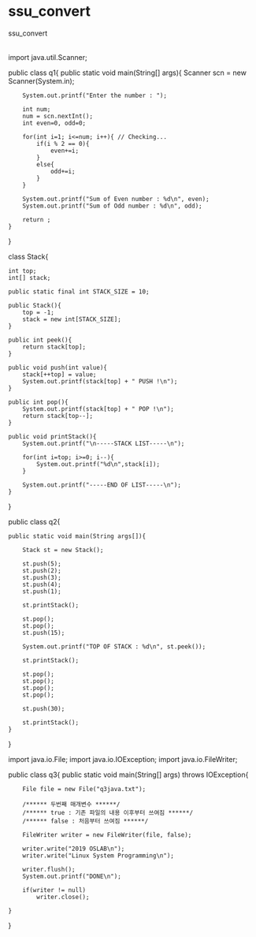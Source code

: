 # ssu_convert

ssu_convert <FILENAME> <OPTION>

import java.util.Scanner;

public class q1{
	public static void main(String[] args){
		Scanner scn = new Scanner(System.in);

		System.out.printf("Enter the number : ");

		int num;
		num = scn.nextInt();
		int even=0, odd=0;

		for(int i=1; i<=num; i++){ // Checking...
			if(i % 2 == 0){
				even+=i;
			}
			else{
				odd+=i;
			}
		}

		System.out.printf("Sum of Even number : %d\n", even);
		System.out.printf("Sum of Odd number : %d\n", odd);

		return ;
	}
}


class Stack{

	int top;
	int[] stack;

	public static final int STACK_SIZE = 10;

	public Stack(){
		top = -1;
		stack = new int[STACK_SIZE];
	}

	public int peek(){
		return stack[top];
	}

	public void push(int value){
		stack[++top] = value;
		System.out.printf(stack[top] + " PUSH !\n");
	}

	public int pop(){
		System.out.printf(stack[top] + " POP !\n");
		return stack[top--];
	}

	public void printStack(){
		System.out.printf("\n-----STACK LIST-----\n");

		for(int i=top; i>=0; i--){
			System.out.printf("%d\n",stack[i]);
		}

		System.out.printf("-----END OF LIST-----\n");
	}
}

public class q2{

	public static void main(String args[]){

		Stack st = new Stack();

		st.push(5);
		st.push(2);
		st.push(3);
		st.push(4);
		st.push(1);

		st.printStack();

		st.pop();
		st.pop();
		st.push(15);

		System.out.printf("TOP OF STACK : %d\n", st.peek());

		st.printStack();

		st.pop();
		st.pop();
		st.pop();
		st.pop();

		st.push(30);

		st.printStack();
	}
}


import java.io.File;
import java.io.IOException;
import java.io.FileWriter;

public class q3{
	public static void main(String[] args) throws IOException{


		File file = new File("q3java.txt");

		/****** 두번째 매개변수 ******/
		/****** true : 기존 파일의 내용 이후부터 쓰여짐 ******/
		/****** false : 처음부터 쓰여짐 ******/

		FileWriter writer = new FileWriter(file, false);

		writer.write("2019 OSLAB\n");
		writer.write("Linux System Programming\n");

		writer.flush();
		System.out.printf("DONE\n");

		if(writer != null)
			writer.close();

	}
}


